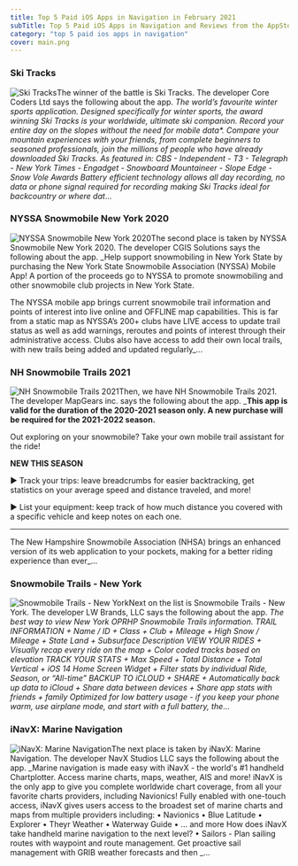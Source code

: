 ```yaml
---
title: Top 5 Paid iOS Apps in Navigation in February 2021
subTitle: Top 5 Paid iOS Apps in Navigation and Reviews from the AppStore in February 2021.
category: "top 5 paid ios apps in navigation"
cover: main.png
---
```


### Ski Tracks

![Ski Tracks](https://is2-ssl.mzstatic.com/image/thumb/Purple124/v4/64/f2/bd/64f2bd8c-3884-4535-b4a9-d821ca95127e/AppIcon-0-0-1x_U007emarketing-0-0-0-4-0-0-sRGB-0-0-0-GLES2_U002c0-512MB-85-220-0-0.png/100x100bb.png)The winner of the battle is Ski Tracks. The developer Core Coders Ltd says the following about the app. _The world’s favourite winter sports application.  Designed specifically for winter sports, the award winning Ski Tracks is your worldwide, ultimate ski companion. Record your entire day on the slopes without the need for mobile data*.   Compare your mountain experiences with your friends, from complete beginners to seasoned professionals, join the millions of people who have already downloaded Ski Tracks.  As featured in: CBS - Independent - T3 - Telegraph - New York Times - Engadget - Snowboard Mountaineer - Slope Edge - Snow Vole Awards  Battery efficient technology allows all day recording, no data or phone signal required for recording making Ski Tracks ideal for backcountry or where dat_...

### NYSSA Snowmobile New York 2020

![NYSSA Snowmobile New York 2020](https://is4-ssl.mzstatic.com/image/thumb/Purple114/v4/40/83/7e/40837eac-9033-6183-ffa0-f37b6a647d56/AppIcon-0-0-1x_U007emarketing-0-0-0-7-0-0-sRGB-0-0-0-GLES2_U002c0-512MB-85-220-0-0.png/100x100bb.png)The second place is taken by NYSSA Snowmobile New York 2020. The developer CGIS Solutions says the following about the app. _Help support snowmobiling in New York State by purchasing the New York State Snowmobile Association (NYSSA) Mobile App! A portion of the proceeds go to NYSSA to promote snowmobiling and other snowmobile club projects in New York State.  The NYSSA mobile app brings current snowmobile trail information and points of interest into live online and OFFLINE map capabilities. This is far from a static map as NYSSA’s 200+ clubs have LIVE access to update trail status as well as add warnings, reroutes and points of interest through their administrative access. Clubs also have access to add their own local trails, with new trails being added and updated regularly_...

### NH Snowmobile Trails 2021

![NH Snowmobile Trails 2021](https://is4-ssl.mzstatic.com/image/thumb/Purple114/v4/dc/28/77/dc2877f5-b347-bd81-121b-25122a97ced1/AppIcon-0-0-1x_U007emarketing-0-0-0-10-0-0-sRGB-0-0-0-GLES2_U002c0-512MB-85-220-0-0.png/100x100bb.png)Then, we have NH Snowmobile Trails 2021. The developer MapGears inc. says the following about the app. _**This app is valid for the duration of the 2020-2021 season only. A new purchase will be required for the 2021-2022 season.**  Out exploring on your snowmobile? Take your own mobile trail assistant for the ride!   **NEW THIS SEASON**  ► Track your trips: leave breadcrumbs for easier backtracking, get statistics on your average speed and distance traveled, and more!  ► List your equipment: keep track of how much distance you covered with a specific vehicle and keep notes on each one.	  ***** The New Hampshire Snowmobile Association (NHSA) brings an enhanced version of its web application to your pockets, making for a better riding experience than ever_...

### Snowmobile Trails - New York

![Snowmobile Trails - New York](https://is2-ssl.mzstatic.com/image/thumb/Purple114/v4/ee/f2/4b/eef24b32-177a-c28e-2b83-1ac7ea79cf24/AppIcon-1x_U007emarketing-0-7-0-85-220.png/100x100bb.png)Next on the list is Snowmobile Trails - New York. The developer LW Brands, LLC says the following about the app. _The best way to view New York OPRHP Snowmobile Trails information.  TRAIL INFORMATION  + Name / ID  + Class  + Club  + Mileage  + High Snow / Mileage  + State Land  + Subsurface Description  VIEW YOUR RIDES  + Visually recap every ride on the map   + Color coded tracks based on elevation   TRACK YOUR STATS  + Max Speed  + Total Distance  + Total Vertical  + iOS 14 Home Screen Widget  + Filter stats by individual Ride, Season, or “All-time”   BACKUP TO iCLOUD + SHARE  + Automatically back up data to iCloud  + Share data between devices  + Share app stats with friends + family   Optimized for low battery usage - if you keep your phone warm, use airplane mode, and start with a full battery, the_...

### iNavX: Marine Navigation

![iNavX: Marine Navigation](https://is2-ssl.mzstatic.com/image/thumb/Purple113/v4/6c/73/b0/6c73b069-f906-b046-2f85-a96f4ecbde7e/AppIcon-0-1x_U007emarketing-0-0-GLES2_U002c0-512MB-sRGB-0-0-0-85-220-0-0-0-9.png/100x100bb.png)The next place is taken by iNavX: Marine Navigation. The developer NavX Studios LLC says the following about the app. _Marine navigation is made easy with iNavX - the world's #1 handheld Chartplotter. Access marine charts, maps, weather, AIS and more!   iNavX is the only app to give you complete worldwide chart coverage, from all your favorite charts providers, including Navionics! Fully enabled with one-touch access, iNavX gives users access to the broadest set of marine charts and maps from multiple providers including:  • Navionics • Blue Latitude • Explorer  • Theyr Weather  • Waterway Guide • … and more  How does iNavX take handheld marine navigation to the next level? • Sailors -  Plan sailing routes with waypoint and route management. Get proactive sail management with GRIB weather forecasts and then _...

